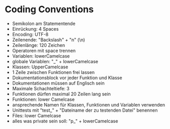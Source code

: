 # Coding Conventions

 - Semikolon am Statementende  
 - Einrückung: 4 Spaces  
 - Encoding: UTF-8  
 - Zeilenende: "Backslash" + "n" (\n)  
 - Zeilenlänge: 120 Zeichen  
 - Operatoren mit space trennen
 - Variablen: lowerCamelcase  
 - globale Variablen: "_" + lowerCamelcase
 - Klassen: UpperCamelcase  
 - 1 Zeile zwischen Funktionen frei lassen  
 - Dokumentationsblock vor jeder Funktion und Klasse  
 - Dokumentationen müssen auf Englisch sein  
 - Maximale Schachteltiefe: 3  
 - Funktionen dürfen maximal 20 Zeilen lang sein
 - Funktionen: lower Camelcase
 - ansprechende Namen für Klassen, Funktionen und Variablen verwenden
 - Unittests mit "test_" + "Dateiname der zu testenden Datei" benennen
 - Files: lower Camelcase
 - alles was private sein soll: "p_" + lowerCamelcase